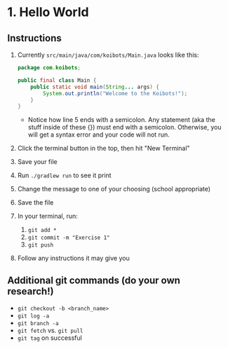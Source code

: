 # 1. Hello World

## Instructions 
1. Currently ```src/main/java/com/koibots/Main.java``` looks like this:

    ```java
    package com.koibots;

    public final class Main {
        public static void main(String... args) {
            System.out.println("Welcome to the Koibots!");
        }
    }
    ```
     - Notice how line 5 ends with a semicolon. Any statement (aka the stuff inside of these {}) must end with a semicolon. Otherwise, you will get a syntax error and your code will not run.
2. Click the terminal button in the top, then hit "New Terminal"
3. Save your file
4. Run `./gradlew run` to see it print
5. Change the message to one of your choosing (school appropriate)
6. Save the file
7. In your terminal, run:
    1. `git add *`
    2. `git commit -m "Exercise 1"`
    3. `git push`
8. Follow any instructions it may give you

## Additional git commands (do your own research!)
- `git checkout -b <branch_name>`
- `git log -a`
- `git branch -a`
- `git fetch` vs. `git pull`
- `git tag` on successful